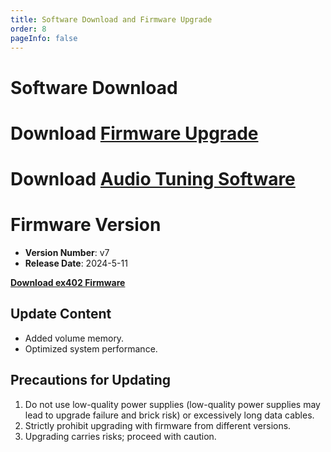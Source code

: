 ```yaml
---
title: Software Download and Firmware Upgrade
order: 8
pageInfo: false
---
```


# Software Download

# Download [Firmware Upgrade](https://likeyou156156.online:9000/lky/tools/MV_Assisant_Tools_2021_V3.0.9T(2023.05.29).exe)

# Download [Audio Tuning Software](https://likeyou156156.online:9000/lky/tools/ACPWorkbench_24bit.exe)

# Firmware Version

- **Version Number**: v7
- **Release Date**: 2024-5-11

**[Download ex402 Firmware](https://likeyou156156.online:9000/lky/lky/ex402/B2_EX401_V7.mva)**

## Update Content
- Added volume memory.
- Optimized system performance.

## Precautions for Updating
1. Do not use low-quality power supplies (low-quality power supplies may lead to upgrade failure and brick risk) or excessively long data cables.
2. Strictly prohibit upgrading with firmware from different versions.
3. Upgrading carries risks; proceed with caution.